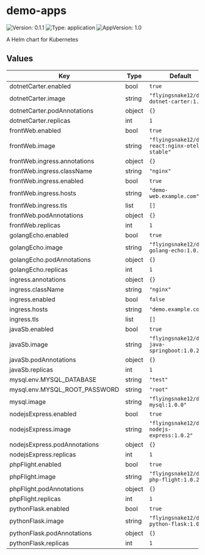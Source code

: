 # demo-apps

![Version: 0.1.1](https://img.shields.io/badge/Version-0.1.1-informational?style=flat-square) ![Type: application](https://img.shields.io/badge/Type-application-informational?style=flat-square) ![AppVersion: 1.0](https://img.shields.io/badge/AppVersion-1.0-informational?style=flat-square)

A Helm chart for Kubernetes

## Values

| Key | Type | Default | Description |
|-----|------|---------|-------------|
| dotnetCarter.enabled | bool | `true` |  |
| dotnetCarter.image | string | `"flyingsnake12/demo-dotnet-carter:1.0.0"` |  |
| dotnetCarter.podAnnotations | object | `{}` |  |
| dotnetCarter.replicas | int | `1` |  |
| frontWeb.enabled | bool | `true` |  |
| frontWeb.image | string | `"flyingsnake12/demo-react:nginx-otel-stable"` |  |
| frontWeb.ingress.annotations | object | `{}` |  |
| frontWeb.ingress.className | string | `"nginx"` |  |
| frontWeb.ingress.enabled | bool | `true` |  |
| frontWeb.ingress.hosts | string | `"demo-web.example.com"` |  |
| frontWeb.ingress.tls | list | `[]` |  |
| frontWeb.podAnnotations | object | `{}` |  |
| frontWeb.replicas | int | `1` |  |
| golangEcho.enabled | bool | `true` |  |
| golangEcho.image | string | `"flyingsnake12/demo-golang-echo:1.0.2"` |  |
| golangEcho.podAnnotations | object | `{}` |  |
| golangEcho.replicas | int | `1` |  |
| ingress.annotations | object | `{}` |  |
| ingress.className | string | `"nginx"` |  |
| ingress.enabled | bool | `false` |  |
| ingress.hosts | string | `"demo.example.com"` |  |
| ingress.tls | list | `[]` |  |
| javaSb.enabled | bool | `true` |  |
| javaSb.image | string | `"flyingsnake12/demo-java-springboot:1.0.2"` |  |
| javaSb.podAnnotations | object | `{}` |  |
| javaSb.replicas | int | `1` |  |
| mysql.env.MYSQL_DATABASE | string | `"test"` |  |
| mysql.env.MYSQL_ROOT_PASSWORD | string | `"root"` |  |
| mysql.image | string | `"flyingsnake12/demo-mysql:1.0.0"` |  |
| nodejsExpress.enabled | bool | `true` |  |
| nodejsExpress.image | string | `"flyingsnake12/demo-nodejs-express:1.0.2"` |  |
| nodejsExpress.podAnnotations | object | `{}` |  |
| nodejsExpress.replicas | int | `1` |  |
| phpFlight.enabled | bool | `true` |  |
| phpFlight.image | string | `"flyingsnake12/demo-php-flight:1.0.2"` |  |
| phpFlight.podAnnotations | object | `{}` |  |
| phpFlight.replicas | int | `1` |  |
| pythonFlask.enabled | bool | `true` |  |
| pythonFlask.image | string | `"flyingsnake12/demo-python-flask:1.0.0"` |  |
| pythonFlask.podAnnotations | object | `{}` |  |
| pythonFlask.replicas | int | `1` |  |

